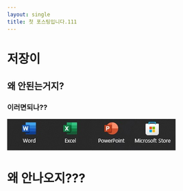 ```yaml
---
layout: single
title: 첫 포스팅입니다.111
---
```


# 저장이
## 왜 안된는거지?
### 이러면되나??

![샘플이미지](2023-11-10-test.png)


# 왜 안나오지???